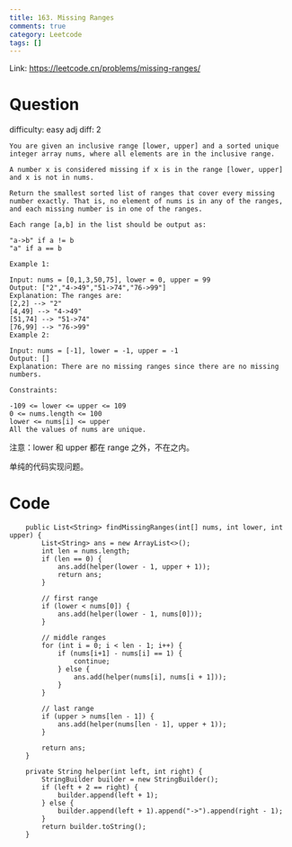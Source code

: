 ```yaml
---
title: 163. Missing Ranges
comments: true
category: Leetcode
tags: []
---
```


Link: https://leetcode.cn/problems/missing-ranges/

# Question

difficulty: easy
adj diff: 2

    You are given an inclusive range [lower, upper] and a sorted unique integer array nums, where all elements are in the inclusive range.

    A number x is considered missing if x is in the range [lower, upper] and x is not in nums.

    Return the smallest sorted list of ranges that cover every missing number exactly. That is, no element of nums is in any of the ranges, and each missing number is in one of the ranges.

    Each range [a,b] in the list should be output as:

    "a->b" if a != b
    "a" if a == b

    Example 1:

    Input: nums = [0,1,3,50,75], lower = 0, upper = 99
    Output: ["2","4->49","51->74","76->99"]
    Explanation: The ranges are:
    [2,2] --> "2"
    [4,49] --> "4->49"
    [51,74] --> "51->74"
    [76,99] --> "76->99"
    Example 2:

    Input: nums = [-1], lower = -1, upper = -1
    Output: []
    Explanation: There are no missing ranges since there are no missing numbers.

    Constraints:

    -109 <= lower <= upper <= 109
    0 <= nums.length <= 100
    lower <= nums[i] <= upper
    All the values of nums are unique.

注意：lower 和 upper 都在 range 之外，不在之内。

单纯的代码实现问题。

# Code

```
    public List<String> findMissingRanges(int[] nums, int lower, int upper) {
        List<String> ans = new ArrayList<>();
        int len = nums.length;
        if (len == 0) {
            ans.add(helper(lower - 1, upper + 1));
            return ans;
        }

    	// first range
        if (lower < nums[0]) {
    		ans.add(helper(lower - 1, nums[0]));
    	}

    	// middle ranges
        for (int i = 0; i < len - 1; i++) {
            if (nums[i+1] - nums[i] == 1) {
    			continue;
    		} else {
    			ans.add(helper(nums[i], nums[i + 1]));
    		}
        }

    	// last range
        if (upper > nums[len - 1]) {
    		ans.add(helper(nums[len - 1], upper + 1));
    	}

        return ans;
    }

    private String helper(int left, int right) {
        StringBuilder builder = new StringBuilder();
        if (left + 2 == right) {
    		builder.append(left + 1);
    	} else {
    		builder.append(left + 1).append("->").append(right - 1);
    	}
        return builder.toString();
    }
```
